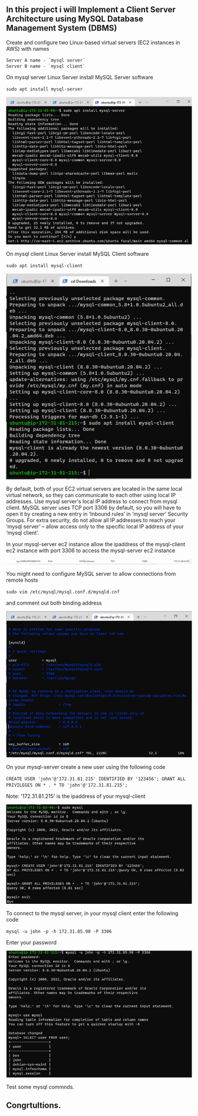 ## In this project i will Implement a Client Server Architecture using MySQL Database Management System (DBMS)

Create and configure two Linux-based virtual servers (EC2 instances in AWS) with names

```
Server A name - `mysql server`
Server B name - `mysql client`
```

On mysql server Linux Server install MySQL Server software

`sudo apt install mysql-server`

![mysql_server_install](./images/mysql_server_install1.PNG)

On mysql client Linux Server install MySQL Client software

`sudo apt install mysql-client`

![mysql_client_install](./images/mysql_client_install.PNG)

By default, both of your EC2 virtual servers are located in the same local virtual network, so they can communicate to each other using local IP addresses. Use mysql server's local IP address to connect from mysql client. MySQL server uses TCP port 3306 by default, so you will have to open it by creating a new entry in ‘Inbound rules’ in ‘mysql server’ Security Groups. For extra security, do not allow all IP addresses to reach your ‘mysql server’ – allow access only to the specific local IP address of your ‘mysql client’.

In your mysql-server ec2 instance allow the ipaddress of the mysql-client ec2 instance with port 3306 to access the mysql-server ec2 instance

![Allow_port_3306](./images/Allow_port_3306.PNG)

You might need to configure MySQL server to allow connections from remote hosts

`sudo vim /etc/mysql/mysql.conf.d/mysqld.cnf`

and comment out both binding address

![Comment address](./images/Replace_binding_addr1.PNG)


On your mysql-server create a new user using the following code

`CREATE USER 'john'@'172.31.81.215' IDENTIFIED BY '123456';
GRANT ALL PRIVILEGES ON * . * TO 'john'@'172.31.81.215';`

Note: '172.31.81.215' is the ipaddress of your mysql-client

![Crete new user](./images/create_new_user1.PNG)

To connect to the mysql server, in your mysql client enter the following code

`mysql -u john -p -h 172.31.85.90 -P 3306`

Enter your password

![Crete new user](./images/Remote_connect_database_server.PNG)

Test some mysql commnds.

## Congrtultions.